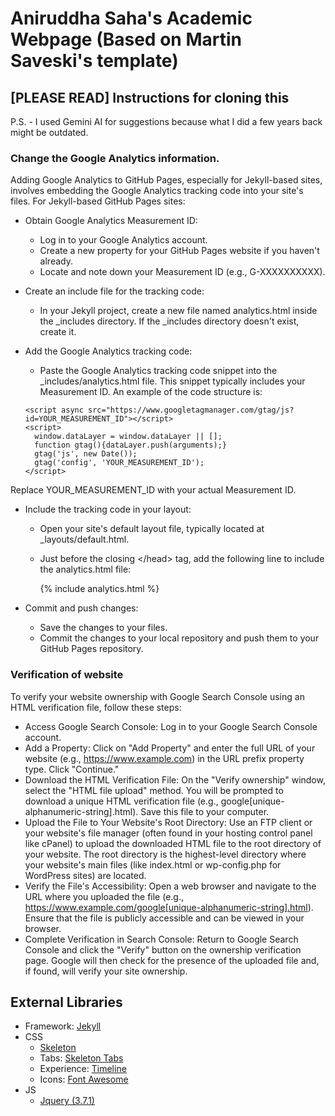 # Aniruddha Saha's Academic Webpage (Based on Martin Saveski's template)

## [PLEASE READ] Instructions for cloning this

P.S. - I used Gemini AI for suggestions because what I did a few years back might be outdated.

### Change the Google Analytics information.
Adding Google Analytics to GitHub Pages, especially for Jekyll-based sites, involves embedding the Google Analytics tracking code into your site's files. 
For Jekyll-based GitHub Pages sites: 

- Obtain Google Analytics Measurement ID: 
	- Log in to your Google Analytics account. 
	- Create a new property for your GitHub Pages website if you haven't already. 
	- Locate and note down your Measurement ID (e.g., G-XXXXXXXXXX). 

- Create an include file for the tracking code: 
	- In your Jekyll project, create a new file named analytics.html inside the _includes directory. If the _includes directory doesn't exist, create it. 

- Add the Google Analytics tracking code: 
	- Paste the Google Analytics tracking code snippet into the _includes/analytics.html file. This snippet typically includes your Measurement ID. An example of the code structure is: 

  ```
  <script async src="https://www.googletagmanager.com/gtag/js?id=YOUR_MEASUREMENT_ID"></script>
  <script>
    window.dataLayer = window.dataLayer || [];
    function gtag(){dataLayer.push(arguments);}
    gtag('js', new Date());
    gtag('config', 'YOUR_MEASUREMENT_ID');
  </script>
  ```

Replace YOUR_MEASUREMENT_ID with your actual Measurement ID. 

- Include the tracking code in your layout: 
	- Open your site's default layout file, typically located at _layouts/default.html. 
	- Just before the closing &lt;/head&gt; tag, add the following line to include the analytics.html file: 

        {% include analytics.html %}

- Commit and push changes: 
	- Save the changes to your files. 
	- Commit the changes to your local repository and push them to your GitHub Pages repository. 

### Verification of website
To verify your website ownership with Google Search Console using an HTML verification file, follow these steps: 

- Access Google Search Console: Log in to your Google Search Console account. 
- Add a Property: Click on "Add Property" and enter the full URL of your website (e.g., https://www.example.com) in the URL prefix property type. Click "Continue." 
- Download the HTML Verification File: On the "Verify ownership" window, select the "HTML file upload" method. You will be prompted to download a unique HTML verification file (e.g., google[unique-alphanumeric-string].html). Save this file to your computer. 
- Upload the File to Your Website's Root Directory: Use an FTP client or your website's file manager (often found in your hosting control panel like cPanel) to upload the downloaded HTML file to the root directory of your website. The root directory is the highest-level directory where your website's main files (like index.html or wp-config.php for WordPress sites) are located. 
- Verify the File's Accessibility: Open a web browser and navigate to the URL where you uploaded the file (e.g., https://www.example.com/google[unique-alphanumeric-string].html). Ensure that the file is publicly accessible and can be viewed in your browser. 
- Complete Verification in Search Console: Return to Google Search Console and click the "Verify" button on the ownership verification page. Google will then check for the presence of the uploaded file and, if found, will verify your site ownership. 

## External Libraries
- Framework: [Jekyll](http://jekyllrb.com/)
- CSS
  - [Skeleton](getskeleton.com)
  - Tabs: [Skeleton Tabs](https://github.com/nathancahill/skeleton-tabs)
  - Experience: [Timeline](https://codepen.io/NilsWe/pen/FemfK)
  - Icons: [Font Awesome](http://fontawesome.io/)
- JS
  - [Jquery (3.7.1)](https://jquery.com/)
